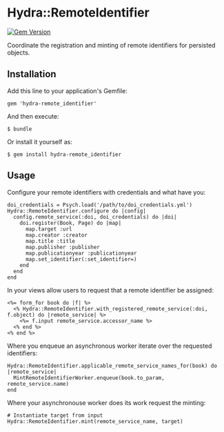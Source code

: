 # Hydra::RemoteIdentifier

[![Gem Version](https://badge.fury.io/rb/hydra-remote_identifier.png)](http://badge.fury.io/rb/hydra-remote_identifier)

Coordinate the registration and minting of remote identifiers for persisted
objects.

## Installation

Add this line to your application's Gemfile:

    gem 'hydra-remote_identifier'

And then execute:

    $ bundle

Or install it yourself as:

    $ gem install hydra-remote_identifier

## Usage

Configure your remote identifiers with credentials and what have you:

    doi_credentials = Psych.load('/path/to/doi_credentials.yml')
    Hydra::RemoteIdentifier.configure do |config|
      config.remote_service(:doi, doi_credentials) do |doi|
        doi.register(Book, Page) do |map|
          map.target :url
          map.creator :creator
          map.title :title
          map.publisher :publisher
          map.publicationyear :publicationyear
          map.set_identifier(:set_identifier=)
        end
      end
    end

In your views allow users to request that a remote identifier be assigned:

    <%= form_for book do |f| %>
      <% Hydra::RemoteIdentifier.with_registered_remote_service(:doi, f.object) do |remote_service| %>
        <%= f.input remote_service.accessor_name %>
      <% end %>
    <% end %>

Where you enqueue an asynchronous worker iterate over the requested identifiers:

    Hydra::RemoteIdentifier.applicable_remote_service_names_for(book) do |remote_service|
      MintRemoteIdentifierWorker.enqueue(book.to_param, remote_service.name)
    end

Where your asynchronouse worker does its work request the minting:

    # Instantiate target from input
    Hydra::RemoteIdentifier.mint(remote_service_name, target)
